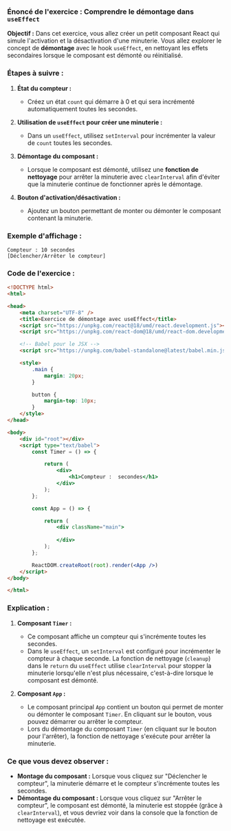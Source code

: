 ### Énoncé de l'exercice : Comprendre le démontage dans `useEffect`

**Objectif :**
Dans cet exercice, vous allez créer un petit composant React qui simule l'activation et la désactivation d'une minuterie. Vous allez explorer le concept de **démontage** avec le hook `useEffect`, en nettoyant les effets secondaires lorsque le composant est démonté ou réinitialisé.

### Étapes à suivre :

1. **État du compteur :**
   - Créez un état `count` qui démarre à 0 et qui sera incrémenté automatiquement toutes les secondes.

2. **Utilisation de `useEffect` pour créer une minuterie :**
   - Dans un `useEffect`, utilisez `setInterval` pour incrémenter la valeur de `count` toutes les secondes.

3. **Démontage du composant :**
   - Lorsque le composant est démonté, utilisez une **fonction de nettoyage** pour arrêter la minuterie avec `clearInterval` afin d'éviter que la minuterie continue de fonctionner après le démontage.

4. **Bouton d'activation/désactivation :**
   - Ajoutez un bouton permettant de monter ou démonter le composant contenant la minuterie.

### Exemple d'affichage :
```
Compteur : 10 secondes
[Déclencher/Arrêter le compteur]
```

### Code de l'exercice :

```html
<!DOCTYPE html>
<html>

<head>
    <meta charset="UTF-8" />
    <title>Exercice de démontage avec useEffect</title>
    <script src="https://unpkg.com/react@18/umd/react.development.js"></script>
    <script src="https://unpkg.com/react-dom@18/umd/react-dom.development.js"></script>

    <!-- Babel pour le JSX -->
    <script src="https://unpkg.com/babel-standalone@latest/babel.min.js"></script>

    <style>
        .main {
            margin: 20px;
        }

        button {
            margin-top: 10px;
        }
    </style>
</head>

<body>
    <div id="root"></div>
    <script type="text/babel">
        const Timer = () => {

            return (
                <div>
                    <h1>Compteur :  secondes</h1>
                </div>
            );
        };

        const App = () => {

            return (
                <div className="main">
                
                </div>
            );
        };

        ReactDOM.createRoot(root).render(<App />)
    </script>
</body>

</html>
```

### Explication :

1. **Composant `Timer` :**
   - Ce composant affiche un compteur qui s'incrémente toutes les secondes.
   - Dans le `useEffect`, un `setInterval` est configuré pour incrémenter le compteur à chaque seconde. La fonction de nettoyage (`cleanup`) dans le `return` du `useEffect` utilise `clearInterval` pour stopper la minuterie lorsqu'elle n'est plus nécessaire, c'est-à-dire lorsque le composant est démonté.

2. **Composant `App` :**
   - Le composant principal `App` contient un bouton qui permet de monter ou démonter le composant `Timer`. En cliquant sur le bouton, vous pouvez démarrer ou arrêter le compteur.
   - Lors du démontage du composant `Timer` (en cliquant sur le bouton pour l'arrêter), la fonction de nettoyage s'exécute pour arrêter la minuterie.

### Ce que vous devez observer :
- **Montage du composant :** Lorsque vous cliquez sur "Déclencher le compteur", la minuterie démarre et le compteur s'incrémente toutes les secondes.
- **Démontage du composant :** Lorsque vous cliquez sur "Arrêter le compteur", le composant est démonté, la minuterie est stoppée (grâce à `clearInterval`), et vous devriez voir dans la console que la fonction de nettoyage est exécutée.
